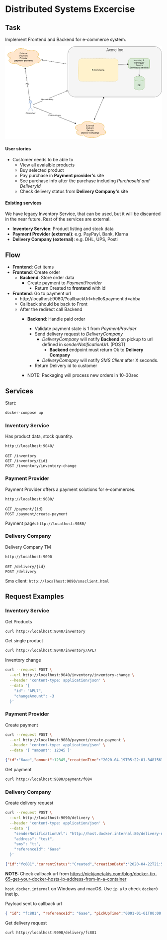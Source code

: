 
# Distributed Systems Excercise

## Task

Implement Frontend and Backend for e-commerce system.

![Diagram](architecture.png)
#### User stories

* Customer needs to be able to 
  * View all avaialble products
  * Buy selected product
  * Pay purchase in __Payment provider's__ site
  * See purchase info after the purchase including _PurchaseId and DeliveryId_
  * Check delivery status from __Delivery Company's__ site

#### Existing services

We have legacy Inventory Service, that can be used, but it will be discarded in the near future. Rest of the services are external.

* __Inventory Service__: Product listing and stock data
* __Payment Provider (external)__: e.g. PayPayl, Bank, Klarna
* __Delivery Company (external)__: e.g. DHL, UPS, Posti

## Flow

* __Frontend__: Get items
* __Frontend__: Create order
  * __Backend__: Store order data
    * Create payment to _PaymentProvider_
      * Return Created to __frontend__ with id
* __Frontend__: Go to payment url
  * http://localhost:9080/?callbackUrl=hello&paymentId=abba
  * Callback should be back to Front
  * After the redirect call Backend
    * __Backend__: Handle paid order
      * Validate payment state is 1 from _PaymentProvider_
      * Send delivery request to _DeliveryCompany_
        * _DeliveryCompany_ will notify __Backend__ on pickup to url defined in _senderNotificationUrl_. (POST)
          * __Backend__ endpoint must return Ok to __Delivery Company__
        * _DeliveryComapny_ will notify _SMS Client_ after X seconds.
      * Return Delivery id to customer
        
    * NOTE: Packaging will process new orders in 10-30sec

## Services

Start:
```sh
docker-compose up
```

### Inventory Service

Has product data, stock quantity.

```
http://localhost:9040/

GET /inventory
GET /inventory/{id}
POST /inventory/inventory-change
```
### Payment Provider 

Payment Provider offers a payment solutions for e-commerces. 

```
http://localhost:9080/

GET /payment/{id}
POST /payment/create-payment
```

Payment page: `http://localhost:9080/`

### Delivery Company

Delivery Company TM 

```
http://localhost:9090

GET /delivery/{id}
POST /delivery
```

Sms client: `http://localhost:9090/smsclient.html`

## Request Examples

### Inventory Service

Get Products
```sh
curl http://localhost:9040/inventory
```

Get single product
```sh
curl http://localhost:9040/inventory/APL7
```

Inventory change 
```sh
curl --request POST \
  --url http://localhost:9040/inventory/inventory-change \
  --header 'content-type: application/json' \
  --data '{
	"id": "APL7",
	"changeAmount": -3
  }'
```

### Payment Provider

Create payment
```sh
curl --request POST \
  --url http://localhost:9080/payment/create-payment \
  --header 'content-type: application/json' \
  --data '{ "amount": 12345 }'
```

```json
{"id":"6aae","amount":12345,"creationTime":"2020-04-19T05:22:01.3481563+00:00","state":0}
```

Get payment
```sh
curl http://localhost:9080/payment/f084
```

### Delivery Company

Create delivery request
```sh
curl --request POST \
  --url http://localhost:9090/delivery \
  --header 'content-type: application/json' \
  --data '{
    "senderNotificationUrl": "http://host.docker.internal:80/delivery-notify/",
    "address": "test",
    "sms": "tt",
    "referenceId": "6aae"
  }'
```

```json
{"id":"fc881","currentStatus":"Created","creationDate":"2020-04-22T21:51:10.839758+00:00","senderNotificationUrl":"http://mybackend","receiverInfo":{"address":"test","sms":"tt","deliveryDate":"0001-01-01T00:00:00+00:00"},"events":[{"status":"Created","updateTime":"2020-04-22T21:51:10.84176+00:00"}]}
```

__NOTE:__ Check callback url from https://nickjanetakis.com/blog/docker-tip-65-get-your-docker-hosts-ip-address-from-in-a-container

`host.docker.internal` on Windows and macOS. Use `ip a` to check `docker0` inet ip.

Payload sent to callback url
```json
{ "id": "fc881", "referenceId": "6aae", "pickUpTime":"0001-01-01T00:00:00+00:00" }
```

Get delivery request
```sh
curl http://localhost:9090/delivery/fc881
```
